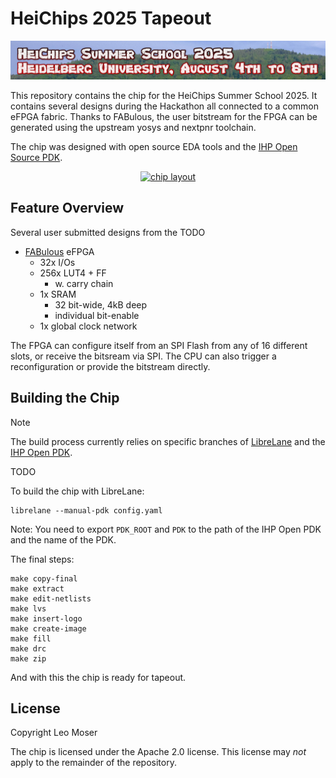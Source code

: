 # HeiChips 2025 Tapeout

![heichips25.jpg](img/heichips25.jpg)

This repository contains the chip for the HeiChips Summer School 2025. It contains several designs during the Hackathon all connected to a common eFPGA fabric.
Thanks to FABulous, the user bitstream for the FPGA can be generated using the upstream yosys and nextpnr toolchain.

The chip was designed with open source EDA tools and the [IHP Open Source PDK](https://github.com/IHP-GmbH/IHP-Open-PDK).

<p align="center">
  <a href="img/heichips.png">
    <img src="img/heichips_small.png" alt="chip layout" width=35%>
  </a>
</p>

## Feature Overview

Several user submitted designs from the TODO

- [FABulous](https://github.com/FPGA-Research/FABulous) eFPGA
  - 32x I/Os
  - 256x LUT4 + FF
    - w. carry chain
  - 1x SRAM
    - 32 bit-wide, 4kB deep
    - individual bit-enable
  - 1x global clock network

The FPGA can configure itself from an SPI Flash from any of 16 different slots, or receive the bitsream via SPI. The CPU can also trigger a reconfiguration or provide the bitstream directly.

## Building the Chip

> [!NOTE]
> The build process currently relies on specific branches of [LibreLane](https://github.com/librelane/librelane) and the [IHP Open PDK](https://github.com/IHP-GmbH/IHP-Open-PDK).

TODO

To build the chip with LibreLane:

```console
librelane --manual-pdk config.yaml
```

Note: You need to export `PDK_ROOT` and `PDK` to the path of the IHP Open PDK and the name of the PDK.

The final steps:

```
make copy-final
make extract
make edit-netlists
make lvs
make insert-logo
make create-image
make fill
make drc
make zip
```

And with this the chip is ready for tapeout. 

## License

Copyright Leo Moser

The chip is licensed under the Apache 2.0 license. This license may *not* apply to the remainder of the repository.